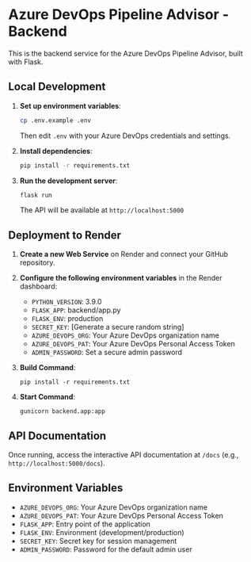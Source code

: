 # Azure DevOps Pipeline Advisor - Backend

This is the backend service for the Azure DevOps Pipeline Advisor, built with Flask.

## Local Development

1. **Set up environment variables**:
   ```bash
   cp .env.example .env
   ```
   Then edit `.env` with your Azure DevOps credentials and settings.

2. **Install dependencies**:
   ```bash
   pip install -r requirements.txt
   ```

3. **Run the development server**:
   ```bash
   flask run
   ```
   The API will be available at `http://localhost:5000`

## Deployment to Render

1. **Create a new Web Service** on Render and connect your GitHub repository.

2. **Configure the following environment variables** in the Render dashboard:
   - `PYTHON_VERSION`: 3.9.0
   - `FLASK_APP`: backend/app.py
   - `FLASK_ENV`: production
   - `SECRET_KEY`: [Generate a secure random string]
   - `AZURE_DEVOPS_ORG`: Your Azure DevOps organization name
   - `AZURE_DEVOPS_PAT`: Your Azure DevOps Personal Access Token
   - `ADMIN_PASSWORD`: Set a secure admin password

3. **Build Command**:
   ```
   pip install -r requirements.txt
   ```

4. **Start Command**:
   ```
   gunicorn backend.app:app
   ```

## API Documentation

Once running, access the interactive API documentation at `/docs` (e.g., `http://localhost:5000/docs`).

## Environment Variables

- `AZURE_DEVOPS_ORG`: Your Azure DevOps organization name
- `AZURE_DEVOPS_PAT`: Your Azure DevOps Personal Access Token
- `FLASK_APP`: Entry point of the application
- `FLASK_ENV`: Environment (development/production)
- `SECRET_KEY`: Secret key for session management
- `ADMIN_PASSWORD`: Password for the default admin user
